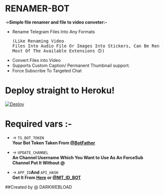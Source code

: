 # RENAMER-BOT

->**Simple file renamer and file to video conveter:-**
 * Rename Telegram Files Into Any Formats <pre>(Like Renaming Video Files Into Audio File Or Images Into Stickers, Can Be Rename Any File To Most Of The Available Extensions 🙃) </pre>
 * Convert Files into Video
 * Supports Custom Caption/ Permanent Thumbnail support.
 * Force Subscribe To Targeted Chat

# Deploy straight to Heroku!

[![Deploy](https://www.herokucdn.com/deploy/button.svg)](https://github.com/DARKWEBLOAD-TG/RENAMER-BOT)

# Required vars :-

* -> `TG_BOT_TOKEN`<br> **Your Bot Token Taken From [@BotFather](https://t.me/botfather)**

* -> `UPDATE_CHANNEL`<br> **An Channel Username Which You Want to Use As An ForceSub Channel Put It Without @**

* -> `APP_ID`__And__ `API_HASH`<br>**Get It From [Here](http://www.my.telegram.org) or [@MT_ID_BOT](http://www.telegram.dog/MT_ID_BOT)**

##Created by @ DARKWEBLOAD
